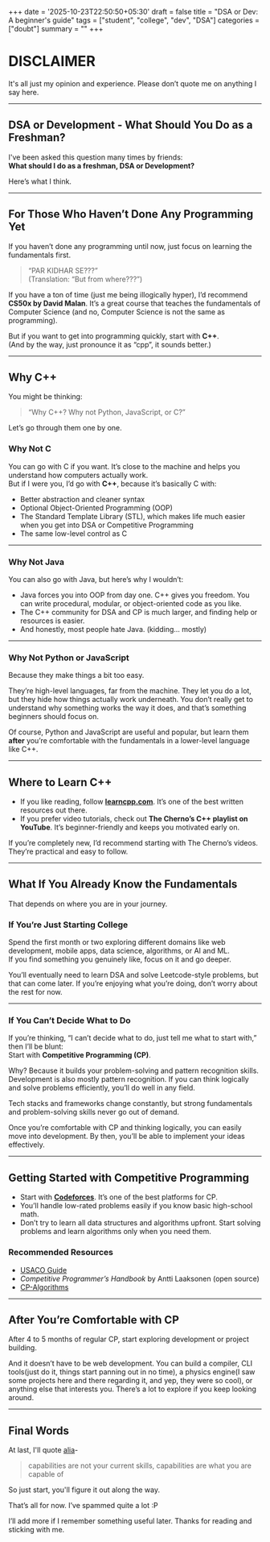 +++
date = '2025-10-23T22:50:50+05:30'
draft = false
title = "DSA or Dev: A beginner's guide"
tags = ["student", "college", "dev", "DSA"]
categories = ["doubt"]
summary = ""
+++

# DISCLAIMER

It's all just my opinion and experience. Please don’t quote me on anything I say here.

---

## DSA or Development - What Should You Do as a Freshman?

I've been asked this question many times by friends:  
**What should I do as a freshman, DSA or Development?**

Here’s what I think.

---

## For Those Who Haven’t Done Any Programming Yet

If you haven’t done any programming until now, just focus on learning the fundamentals first.

> “PAR KIDHAR SE???”  
> (Translation: “But from where???”)

If you have a ton of time (just me being illogically hyper), I’d recommend **CS50x by David Malan**. It’s a great course that teaches the fundamentals of Computer Science (and no, Computer Science is not the same as programming).

But if you want to get into programming quickly, start with **C++**.  
(And by the way, just pronounce it as “cpp”, it sounds better.)

---

## Why C++

You might be thinking:

> “Why C++? Why not Python, JavaScript, or C?”

Let’s go through them one by one.

### Why Not C

You can go with C if you want. It’s close to the machine and helps you understand how computers actually work.  
But if I were you, I’d go with **C++**, because it’s basically C with:

- Better abstraction and cleaner syntax
- Optional Object-Oriented Programming (OOP)
- The Standard Template Library (STL), which makes life much easier when you get into DSA or Competitive Programming
- The same low-level control as C

---

### Why Not Java

You can also go with Java, but here’s why I wouldn’t:

- Java forces you into OOP from day one. C++ gives you freedom. You can write procedural, modular, or object-oriented code as you like.
- The C++ community for DSA and CP is much larger, and finding help or resources is easier.
- And honestly, most people hate Java. (kidding... mostly)

---

### Why Not Python or JavaScript

Because they make things a bit too easy.

They’re high-level languages, far from the machine. They let you do a lot, but they hide how things actually work underneath. You don’t really get to understand why something works the way it does, and that’s something beginners should focus on.

Of course, Python and JavaScript are useful and popular, but learn them **after** you’re comfortable with the fundamentals in a lower-level language like C++.

---

## Where to Learn C++

- If you like reading, follow **[learncpp.com](https://learncpp.com)**. It’s one of the best written resources out there.
- If you prefer video tutorials, check out **The Cherno’s C++ playlist on YouTube**. It’s beginner-friendly and keeps you motivated early on.

If you’re completely new, I’d recommend starting with The Cherno’s videos. They’re practical and easy to follow.

---

## What If You Already Know the Fundamentals

That depends on where you are in your journey.

### If You’re Just Starting College

Spend the first month or two exploring different domains like web development, mobile apps, data science, algorithms, or AI and ML.  
If you find something you genuinely like, focus on it and go deeper.

You’ll eventually need to learn DSA and solve Leetcode-style problems, but that can come later. If you’re enjoying what you’re doing, don’t worry about the rest for now.

---

### If You Can’t Decide What to Do

If you’re thinking, “I can’t decide what to do, just tell me what to start with,” then I’ll be blunt:  
Start with **Competitive Programming (CP)**.

Why? Because it builds your problem-solving and pattern recognition skills.  
Development is also mostly pattern recognition. If you can think logically and solve problems efficiently, you’ll do well in any field.

Tech stacks and frameworks change constantly, but strong fundamentals and problem-solving skills never go out of demand.

Once you’re comfortable with CP and thinking logically, you can easily move into development. By then, you’ll be able to implement your ideas effectively.

---

## Getting Started with Competitive Programming

- Start with **[Codeforces](https://codeforces.com/)**. It’s one of the best platforms for CP.
- You’ll handle low-rated problems easily if you know basic high-school math.
- Don’t try to learn all data structures and algorithms upfront. Start solving problems and learn algorithms only when you need them.

### Recommended Resources

- [USACO Guide](https://usaco.guide/)
- _Competitive Programmer’s Handbook_ by Antti Laaksonen (open source)
- [CP-Algorithms](https://cp-algorithms.com/)

---

## After You’re Comfortable with CP

After 4 to 5 months of regular CP, start exploring development or project building.

And it doesn’t have to be web development. You can build a compiler, CLI tools(just do it, things start panning out in no time), a physics engine(I saw some projects here and there regarding it, and yep, they were so cool), or anything else that interests you. There’s a lot to explore if you keep looking around.

---

## Final Words

At last, I'll quote [alia](https://x.com/alia0209)-

> capabilities are not your current skills, capabilities are what you are capable of

So just start, you'll figure it out along the way. <br>

That’s all for now. I’ve spammed quite a lot :P

I’ll add more if I remember something useful later.
Thanks for reading and sticking with me.
